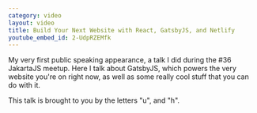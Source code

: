 ```yaml
---
category: video
layout: video
title: Build Your Next Website with React, GatsbyJS, and Netlify
youtube_embed_id: 2-UdpRZEMfk
---
```


My very first public speaking appearance, a talk I did during the #36 JakartaJS meetup. Here I talk about GatsbyJS, which powers the very website you're on right now, as well as some really cool stuff that you can do with it.

This talk is brought to you by the letters "u", and "h".
